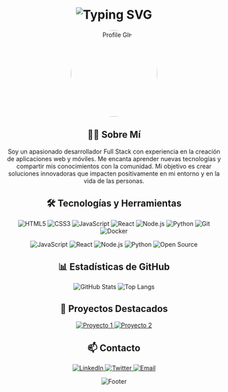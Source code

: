 <h1 align="center">
  <img src="https://readme-typing-svg.herokuapp.com?font=Fira+Code&size=30&duration=3000&pause=1000&color=00FF00&center=true&vCenter=true&width=435&lines=¡Hola%2C+Soy+PiPirate!;Desarrollador+Full+Stack;Amante+de+la+Tecnología;Innovador+y+Creativo" alt="Typing SVG" />
</h1>

<!-- Imagen de perfil con animación -->
<p align="center">
  <img src="https://github.com/PiPirate/PiPirate/blob/main/images/profile.gif?raw=true" alt="Profile GIF" width="200" height="200" style="border-radius: 50%;"/>
</p>

<!-- Descripción -->
<h2 align="center">👨‍💻 Sobre Mí</h2>
<p align="center">
  Soy un apasionado desarrollador Full Stack con experiencia en la creación de aplicaciones web y móviles. Me encanta aprender nuevas tecnologías y compartir mis conocimientos con la comunidad. Mi objetivo es crear soluciones innovadoras que impacten positivamente en mi entorno y en la vida de las personas.
</p>

<!-- Tecnologías -->
<h2 align="center">🛠️ Tecnologías y Herramientas</h2>
<p align="center">
  <img src="https://img.shields.io/badge/HTML5-E34F26?style=for-the-badge&logo=html5&logoColor=white" alt="HTML5" />
  <img src="https://img.shields.io/badge/CSS3-1572B6?style=for-the-badge&logo=css3&logoColor=white" alt="CSS3" />
  <img src="https://img.shields.io/badge/JavaScript-F7DF1E?style=for-the-badge&logo=javascript&logoColor=black" alt="JavaScript" />
  <img src="https://img.shields.io/badge/React-20232A?style=for-the-badge&logo=react&logoColor=61DAFB" alt="React" />
  <img src="https://img.shields.io/badge/Node.js-339933?style=for-the-badge&logo=node.js&logoColor=white" alt="Node.js" />
  <img src="https://img.shields.io/badge/Python-3776AB?style=for-the-badge&logo=python&logoColor=white" alt="Python" />
  <img src="https://img.shields.io/badge/Git-F05032?style=for-the-badge&logo=git&logoColor=white" alt="Git" />
  <img src="https://img.shields.io/badge/Docker-2496ED?style=for-the-badge&logo=docker&logoColor=white" alt="Docker" />
</p>

<!-- Badges -->
<p align="center">
  <img src="https://img.shields.io/badge/JavaScript-Expert-yellow" alt="JavaScript" />
  <img src="https://img.shields.io/badge/React-Expert-blue" alt="React" />
  <img src="https://img.shields.io/badge/Node.js-Expert-green" alt="Node.js" />
  <img src="https://img.shields.io/badge/Python-Expert-blue" alt="Python" />
  <img src="https://img.shields.io/badge/Open%20Source-Contributor-brightgreen" alt="Open Source" />
</p>

<!-- Estadísticas de GitHub -->
<h2 align="center">📊 Estadísticas de GitHub</h2>
<p align="center">
  <img src="https://github-readme-stats.vercel.app/api?username=PiPirate&show_icons=true&theme=radical" alt="GitHub Stats" />
  <img src="https://github-readme-stats.vercel.app/api/top-langs/?username=PiPirate&layout=compact&theme=radical" alt="Top Langs" />
</p>

<!-- Proyectos Destacados -->
<h2 align="center">🚀 Proyectos Destacados</h2>
<p align="center">
  <a href="https://github.com/PiPirate/[Proyecto1]">
    <img src="https://github-readme-stats.vercel.app/api/pin/?username=[PiPirate]&repo=[Proyecto1]&theme=radical" alt="Proyecto 1" />
  </a>
  <a href="https://github.com/PiPirate/[Proyecto2]">
    <img src="https://github-readme-stats.vercel.app/api/pin/?username=[PiPirate]&repo=[Proyecto2]&theme=radical" alt="Proyecto 2" />
  </a>
</p>

<!-- Contacto -->
<h2 align="center">📫 Contacto</h2>
<p align="center">
  <a href="https://linkedin.com/in/[PiPirate]">
    <img src="https://img.shields.io/badge/LinkedIn-0077B5?style=for-the-badge&logo=linkedin&logoColor=white" alt="LinkedIn" />
  </a>
  <a href="https://twitter.com/[PiPirate]">
    <img src="https://img.shields.io/badge/Twitter-1DA1F2?style=for-the-badge&logo=twitter&logoColor=white" alt="Twitter" />
  </a>
  <a href="mailto:[TuEmail]">
    <img src="https://img.shields.io/badge/Email-D14836?style=for-the-badge&logo=gmail&logoColor=white" alt="Email" />
  </a>
</p>

<!-- Footer con animación -->
<p align="center">
  <img src="https://capsule-render.vercel.app/api?type=waving&color=gradient&height=100&section=footer" alt="Footer" />
</p>
